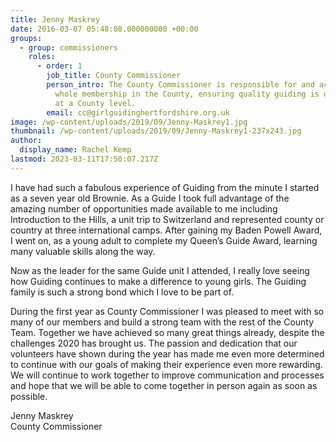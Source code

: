 ```yaml
---
title: Jenny Maskrey
date: 2016-03-07 05:48:08.000000000 +00:00
groups:
  - group: commissioners
    roles:
      - order: 1
        job_title: County Commissioner
        person_intro: The County Commissioner is responsible for and accountable to the
          whole membership in the County, ensuring quality guiding is delivered
          at a County level.
        email: cc@girlguidinghertfordshire.org.uk
image: /wp-content/uploads/2019/09/Jenny-Maskrey1.jpg
thumbnail: /wp-content/uploads/2019/09/Jenny-Maskrey1-237x243.jpg
author:
  display_name: Rachel Kemp
lastmod: 2023-03-11T17:50:07.217Z
---
```

I have had such a fabulous experience of Guiding from the minute I started as a seven year old Brownie. As a Guide I took full advantage of the amazing number of opportunities made available to me including Introduction to the Hills, a unit trip to Switzerland and represented county or country at three international camps. After gaining my Baden Powell Award, I went on, as a young adult to complete my Queen’s Guide Award, learning many valuable skills along the way.

Now as the leader for the same Guide unit I attended, I really love seeing how Guiding continues to make a difference to young girls. The Guiding family is such a strong bond which I love to be part of.

During the first year as County Commissioner I was pleased to meet with so many of our members and build a strong team with the rest of the County Team. Together we have achieved so many great things already, despite the challenges 2020 has brought us. The passion and dedication that our volunteers have shown during the year has made me even more determined to continue with our goals of making their experience even more rewarding. We will continue to work together to improve communication and processes and hope that we will be able to come together in person again as soon as possible.

Jenny Maskrey  
County Commissioner
